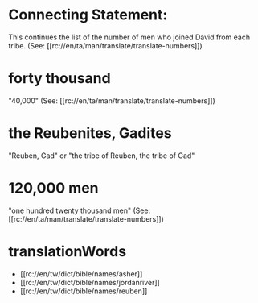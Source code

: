 # Connecting Statement:

This continues the list of the number of men who joined David from each tribe. (See: [[rc://en/ta/man/translate/translate-numbers]])

# forty thousand

"40,000" (See: [[rc://en/ta/man/translate/translate-numbers]])

# the Reubenites, Gadites

"Reuben, Gad" or "the tribe of Reuben, the tribe of Gad"

# 120,000 men

"one hundred twenty thousand men" (See: [[rc://en/ta/man/translate/translate-numbers]])

# translationWords

* [[rc://en/tw/dict/bible/names/asher]]
* [[rc://en/tw/dict/bible/names/jordanriver]]
* [[rc://en/tw/dict/bible/names/reuben]]